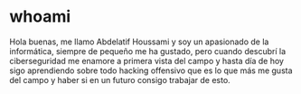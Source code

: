 # whoami

Hola buenas, me llamo Abdelatif Houssami y soy un apasionado de la informática, siempre de pequeño me ha gustado, pero cuando descubrí la ciberseguridad me enamore a primera vista del campo y hasta día de hoy sigo aprendiendo sobre todo hacking offensivo que es lo que más me gusta del campo y haber si en un futuro consigo trabajar de esto.

